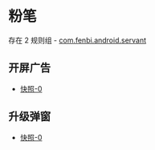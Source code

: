 # 粉笔

存在 2 规则组 - [com.fenbi.android.servant](/src/apps/com.fenbi.android.servant.ts)

## 开屏广告

- [快照-0](https://gkd-kit.vercel.app/import/12999805)

## 升级弹窗

- [快照-0](https://gkd-kit.vercel.app/import/12999725)
